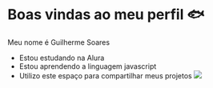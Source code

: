 # Boas vindas ao meu perfil 🐟

Meu nome é Guilherme Soares

- Estou estudando na Alura
- Estou aprendendo a linguagem javascript
- Utilizo este espaço para compartilhar meus projetos
  ![](https://media1.tenor.com/m/WWuKr0zRdGYAAAAC/messi.gif)
